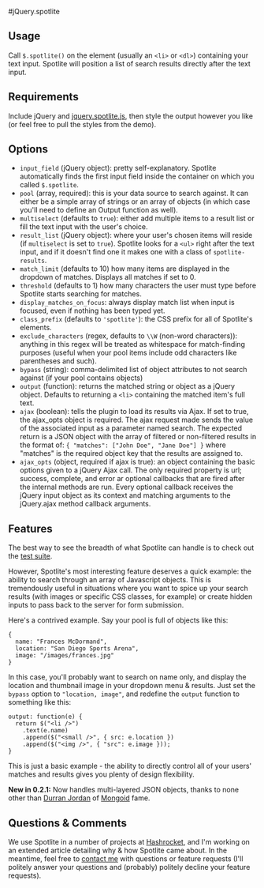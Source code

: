 #jQuery.spotlite

## Usage

Call `$.spotlite()` on the element (usually an `<li>` or `<dl>`) containing your text input. Spotlite will position a list of search results directly after the text input.

## Requirements

Include jQuery and [jquery.spotlite.js](https://github.com/camerond/jquery-spotlite/blob/master/public/javascript/jquery-spotlite.js), then style the output however you like (or feel free to pull the styles from the demo).

## Options

- `input_field` (jQuery object): pretty self-explanatory. Spotlite automatically finds the first input field inside the container on which you called `$.spotlite`.
- `pool` (array, required): this is your data source to search against. It can either be a simple array of strings or an array of objects (in which case you'll need to define an Output function as well).
- `multiselect` (defaults to `true`): either add multiple items to a result list or fill the text input with the user's choice.
- `result_list` (jQuery object): where your user's chosen items will reside (if `multiselect` is set to `true`). Spotlite looks for a `<ul>` right after the text input, and if it doesn't find one it makes one with a class of `spotlite-results`.
- `match_limit` (defaults to 10) how many items are displayed in the dropdown of matches. Displays all matches if set to 0.
- `threshold` (defaults to 1) how many characters the user must type before Spotlite starts searching for matches.
- `display_matches_on_focus`: always display match list when input is focused, even if nothing has been typed yet.
- `class_prefix` (defaults to `'spotlite'`): the CSS prefix for all of Spotlite's elements.
- `exclude_characters` (regex, defaults to `\\W` (non-word characters)): anything in this regex will be treated as whitespace for match-finding purposes (useful when your pool items include odd characters like parentheses and such).
- `bypass` (string): comma-delimited list of object attributes to not search against (if your pool contains objects)
- `output` (function): returns the matched string or object as a jQuery object. Defaults to returning a `<li>` containing the matched item's full text.
- `ajax` (boolean): tells the plugin to load its results via Ajax. If set to true, the ajax_opts object is required. The ajax request made sends the value of the associated input as a parameter named search. The expected return is a JSON object with the array of filtered or non-filtered results in the format of:
`{ "matches": ["John Doe", "Jane Doe"] }`
where "matches" is the required object key that the results are assigned to.
- `ajax_opts` (object, required if ajax is true): an object containing the basic options given to a jQuery Ajax call. The only required property is url; success, complete, and error ar optional callbacks that are fired after the internal methods are run. Every optional callback receives the jQuery input object as its context and matching arguments to the jQuery.ajax method callback arguments.

## Features

The best way to see the breadth of what Spotlite can handle is to check out the [test suite](http://jquery-spotlite.heroku.com/test).

However, Spotlite's most interesting feature deserves a quick example: the ability to search through an array of Javascript objects. This is tremendously useful in situations where you want to spice up your search results (with images or specific CSS classes, for example) or create hidden inputs to pass back to the server for form submission.

Here's a contrived example. Say your pool is full of objects like this:

    {
      name: "Frances McDormand",
      location: "San Diego Sports Arena",
      image: "/images/frances.jpg"
    }

In this case, you'll probably want to search on name only, and display the location and thumbnail image in your dropdown menu & results. Just set the `bypass` option to `"location, image"`, and redefine the `output` function to something like this:

    output: function(e) {
      return $("<li />")
        .text(e.name)
        .append($("<small />", { src: e.location })
        .append($("<img />", { "src": e.image }));
    }

This is just a basic example - the ability to directly control all of your users' matches and results gives you plenty of design flexibility.

__New in 0.2.1:__ Now handles multi-layered JSON objects, thanks to none other than [Durran Jordan](https://twitter.com/#!/modetojoy) of [Mongoid](http://mongoid.org) fame.

## Questions & Comments

We use Spotlite in a number of projects at [Hashrocket](http://hashrocket.com), and I'm working on an extended article detailing why & how Spotlite came about. In the meantime, feel free to [contact me](http://camerondaigle.com/about) with questions or feature requests (I'll politely answer your questions and (probably) politely decline your feature requests).

